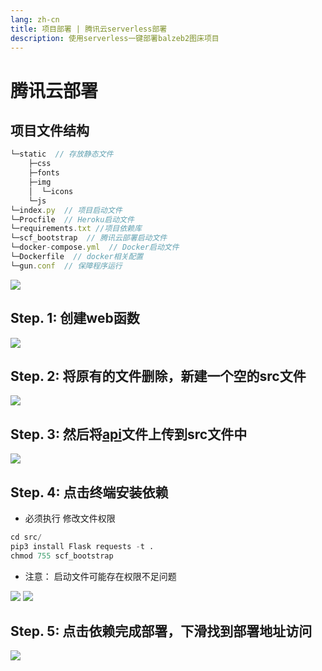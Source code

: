 ```yaml
---
lang: zh-cn
title: 项目部署 | 腾讯云serverless部署
description: 使用serverless一键部署balzeb2图床项目
---
```


# 腾讯云部署

## 项目文件结构

```js
└─static  // 存放静态文件
    ├─css
    ├─fonts
    ├─img
    │  └─icons
    └─js
└─index.py  // 项目启动文件
└─Procfile  // Heroku启动文件
└─requirements.txt //项目依赖库
└─scf_bootstrap  // 腾讯云部署启动文件
└─docker-compose.yml  // Docker启动文件
└─Dockerfile  // docker相关配置
└─gun.conf  // 保障程序运行
```

[![](/img/txy.svg)](https://console.cloud.tencent.com/scf/list-create?rid=1&ns=default&createType=empty)

## Step. 1: 创建web函数

![](https://cloud.mr90.top/hexo/4/bfdb068c-a2c1-472c-990a-6f4420ee7cf7.png)

## Step. 2: 将原有的文件删除，新建一个空的src文件

![](https://cloud.mr90.top/hexo/4/5a0fb26f-b137-4dda-a4f0-704cc23ad279.png)

## Step. 3: 然后将[api](https://github.com/Rr210/blazeB2/tree/master/deploys/vercel-api)文件上传到src文件中

![](https://cloud.mr90.top/hexo/4/bf923231-d1cd-4312-ada0-fa786c775b76.png)

## Step. 4: 点击终端安装依赖

- 必须执行 修改文件权限

```python
cd src/
pip3 install Flask requests -t .
chmod 755 scf_bootstrap
```
- 注意： 启动文件可能存在权限不足问题 

![](https://cloud.mr90.top/hexo/4/23b26647-97b8-4e64-aa05-2bee84666277.png)
![](https://cloud.mr90.top/hexo/4/d89e5329-bd8b-4100-956b-1cf1b38965ad.png)

## Step. 5: 点击依赖完成部署，下滑找到部署地址访问

![](https://cloud.mr90.top/hexo/4/55fc7bf3-c8fe-45af-ace3-da9e7d582452.png)

